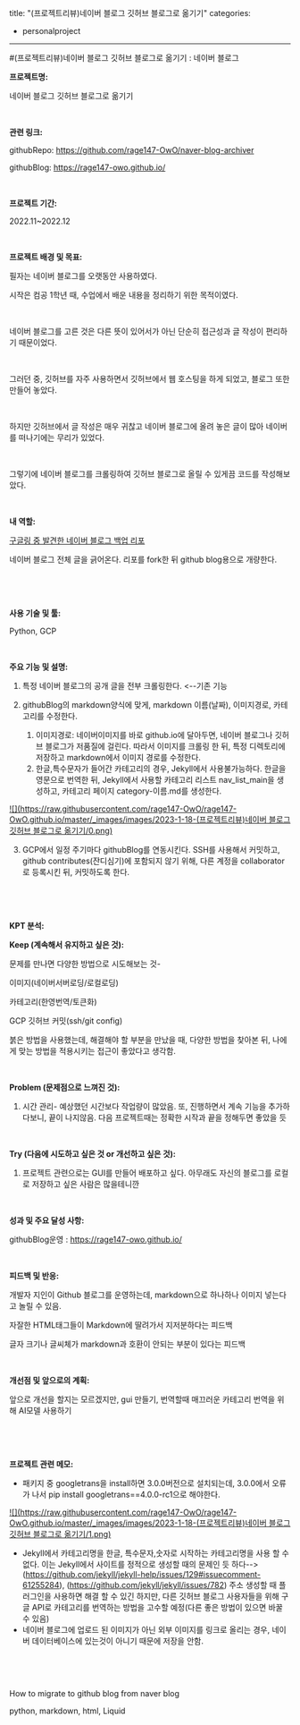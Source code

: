 title: "(프로젝트리뷰)네이버 블로그 깃허브 블로그로 옮기기"
categories:
 - personalproject
---
#(프로젝트리뷰)네이버 블로그 깃허브 블로그로 옮기기 : 네이버 블로그








**프로젝트명:**

네이버 블로그 깃허브 블로그로 옮기기

​

**관련 링크:**

githubRepo: <https://github.com/rage147-OwO/naver-blog-archiver>

githubBlog: <https://rage147-owo.github.io/>

​

**프로젝트 기간:**

2022.11~2022.12

​

**프로젝트 배경 및 목표:**

필자는 네이버 블로그를 오랫동안 사용하였다.

시작은 컴공 1학년 때, 수업에서 배운 내용을 정리하기 위한 목적이였다.

​

네이버 블로그를 고른 것은 다른 뜻이 있어서가 아닌 단순히 접근성과 글 작성이 편리하기 때문이었다.

​

그러던 중, 깃허브를 자주 사용하면서 깃허브에서 웹 호스팅을 하게 되었고, 블로그 또한 만들어 놓았다.

​

하지만 깃허브에서 글 작성은 매우 귀찮고 네이버 블로그에 올려 놓은 글이 많아 네이버를 떠나기에는 무리가 있었다.

​

그렇기에 네이버 블로그를 크롤링하여 깃허브 블로그로 올릴 수 있게끔 코드를 작성해보았다.

​

**내 역할:**

[구글링 중 발견한 네이버 블로그 백업 리포](https://github.com/guzus/naver-blog-archiver)

네이버 블로그 전체 글을 긁어온다. 리포를 fork한 뒤 github blog용으로 개량한다.

​

​

**사용 기술 및 툴:**

Python, GCP

​

**주요 기능 및 설명:**

1. 특정 네이버 블로그의 공개 글을 전부 크롤링한다. <--기존 기능
2. githubBlog의 markdown양식에 맞게, markdown 이름(날짜), 이미지경로, 카테고리를 수정한다.


	1. 이미지경로: 네이버이미지를 바로 github.io에 달아두면, 네이버 블로그나 깃허브 블로그가 저품질에 걸린다. 따라서 이미지를 크롤링 한 뒤, 특정 디렉토리에 저장하고 markdown에서 이미지 경로를 수정한다.
	2. 한글,특수문자가 들어간 카테고리의 경우, Jekyll에서 사용불가능하다. 한글을 영문으로 번역한 뒤, Jekyll에서 사용할 카테고리 리스트 nav\_list\_main을 생성하고, 카테고리 페이지 category-이름.md를 생성한다.





 



[![](https://raw.githubusercontent.com/rage147-OwO/rage147-OwO.github.io/master/_images/images/2023-1-18-(프로젝트리뷰)네이버 블로그 깃허브 블로그로 옮기기/0.png)](#)








3. GCP에서 일정 주기마다 githubBlog를 연동시킨다. SSH를 사용해서 커밋하고, github contributes(잔디심기)에 포함되지 않기 위해, 다른 계정을 collaborator로 등록시킨 뒤, 커밋하도록 한다.

​

​

**KPT 분석:**

**Keep (계속해서 유지하고 싶은 것):**

문제를 만나면 다양한 방법으로 시도해보는 것- 

이미지(네이버서버로딩/로컬로딩)

카테고리(한영번역/토큰화)

GCP 깃허브 커밋(ssh/git config)

붉은 방법을 사용했는데, 해결해야 할 부분을 만났을 때, 다양한 방법을 찾아본 뒤, 나에게 맞는 방법을 적용시키는 접근이 좋았다고 생각함.

​

**Problem (문제점으로 느껴진 것):**

1. 시간 관리- 예상했던 시간보다 작업량이 많았음. 또, 진행하면서 계속 기능을 추가하다보니, 끝이 나지않음. 다음 프로젝트때는 정확한 시작과 끝을 정해두면 좋았을 듯

​

**Try (다음에 시도하고 싶은 것 or 개선하고 싶은 것):**

1. 프로젝트 관련으로는 GUI를 만들어 배포하고 싶다. 아무래도 자신의 블로그를 로컬로 저장하고 싶은 사람은 많을테니깐

​

**성과 및 주요 달성 사항:**

githubBlog운영 : <https://rage147-owo.github.io/>

​

**피드백 및 반응:**

개발자 지인이 Github 블로그를 운영하는데, markdown으로 하나하나 이미지 넣는다고 놀릴 수 있음.

자잘한 HTML태그들이 Markdown에 딸려가서 지저분하다는 피드백

글자 크기나 글씨체가 markdown과 호환이 안되는 부분이 있다는 피드백

​

**개선점 및 앞으로의 계획:**

앞으로 개선을 할지는 모르겠지만, gui 만들기, 번역할때 매끄러운 카테고리 번역을 위해 AI모델 사용하기

​

​

**프로젝트 관련 메모:**

* 패키지 중 googletrans을 install하면 3.0.0버전으로 설치되는데, 3.0.0에서 오류가 나서 pip install googletrans==4.0.0-rc1으로 해야한다.





 



[![](https://raw.githubusercontent.com/rage147-OwO/rage147-OwO.github.io/master/_images/images/2023-1-18-(프로젝트리뷰)네이버 블로그 깃허브 블로그로 옮기기/1.png)](#)








* Jekyll에서 카테고리명을 한글, 특수문자,숫자로 시작하는 카테고리명을 사용 할 수 없다. 이는 Jekyll에서 사이트를 정적으로 생성할 때의 문제인 듯 하다-->(<https://github.com/jekyll/jekyll-help/issues/129#issuecomment-61255284>), (<https://github.com/jekyll/jekyll/issues/782>) 주소 생성할 때 플러그인을 사용하면 해결 할 수 있긴 하지만, 다른 깃허브 블로그 사용자들을 위해 구글 API로 카테고리를 번역하는 방법을 고수할 예정(다른 좋은 방법이 있으면 바꿀 수 있음)
* 네이버 블로그에 업로드 된 이미지가 아닌 외부 이미지를 링크로 올리는 경우, 네이버 데이터베이스에 있는것이 아니기 때문에 저장을 안함.

​

​

How to migrate to github blog from naver blog

python, markdown, html, Liquid

​
